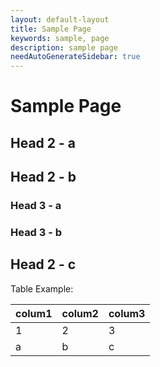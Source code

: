```yaml
---
layout: default-layout
title: Sample Page
keywords: sample, page
description: sample page
needAutoGenerateSidebar: true
---
```


# Sample Page

## Head 2 - a

## Head 2 - b

### Head 3 - a

### Head 3 - b

## Head 2 - c

Table Example:

| colum1 | colum2 | colum3 |
|--------|--------|--------|
|1|2|3|
|a|b|c|